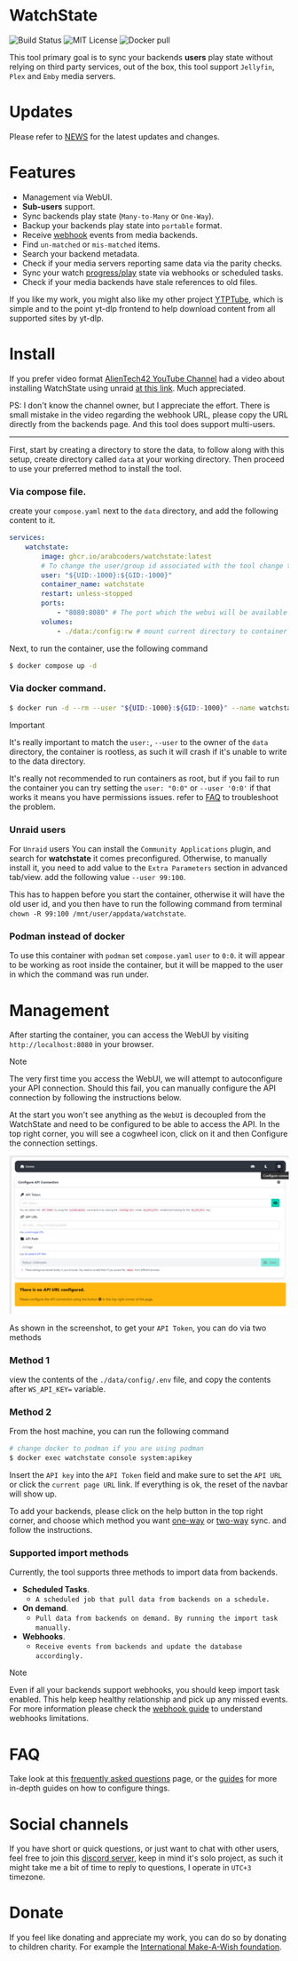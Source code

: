 # WatchState

![Build Status](https://github.com/arabcoders/WatchState/actions/workflows/build.yml/badge.svg)
![MIT License](https://img.shields.io/github/license/arabcoders/WatchState.svg)
![Docker pull](https://img.shields.io/docker/pulls/arabcoders/watchstate.svg)

This tool primary goal is to sync your backends **users** play state without relying on third party services, out of the
box, this tool support `Jellyfin`, `Plex` and `Emby` media servers.

# Updates

Please refer to [NEWS](/NEWS.md) for the latest updates and changes.

# Features

* Management via WebUI.
* **Sub-users** support.
* Sync backends play state (`Many-to-Many` or `One-Way`).
* Backup your backends play state into `portable` format.
* Receive [webhook](guides/webhooks.md) events from media backends.
* Find `un-matched` or `mis-matched` items.
* Search your backend metadata.
* Check if your media servers reporting same data via the parity checks.
* Sync your watch [progress/play](FAQ.md#sync-watch-progress) state via webhooks or scheduled tasks.
* Check if your media backends have stale references to old files.

If you like my work, you might also like my other project [YTPTube](https://github.com/arabcoders/ytptube), which is
simple and to the point yt-dlp frontend to help download content from all supported sites by yt-dlp.

# Install

If you prefer video format [AlienTech42 YouTube Channel](https://www.youtube.com/@AlienTech42) had a video about
installing WatchState using unraid [at this link](https://www.youtube.com/watch?v=XoztOwGHGxk). Much appreciated.

PS: I don't know the channel owner, but I appreciate the effort. There is small mistake in the video regarding the
webhook URL, please copy the URL directly from the backends page. And this tool does support multi-users.

----

First, start by creating a directory to store the data, to follow along with this setup, create directory called `data`
at your working directory. Then proceed to use your preferred method to install the tool.

### Via compose file.

create your `compose.yaml` next to the `data` directory, and add the following content to it.

```yaml
services:
    watchstate:
        image: ghcr.io/arabcoders/watchstate:latest
        # To change the user/group id associated with the tool change the following line.
        user: "${UID:-1000}:${GID:-1000}"
        container_name: watchstate
        restart: unless-stopped
        ports:
            - "8080:8080" # The port which the webui will be available on.
        volumes:
            - ./data:/config:rw # mount current directory to container /config directory.
```

Next, to run the container, use the following command

```bash
$ docker compose up -d
```

### Via docker command.

```bash
$ docker run -d --rm --user "${UID:-1000}:${GID:-1000}" --name watchstate --restart unless-stopped -p 8080:8080 -v ./data:/config:rw ghcr.io/arabcoders/watchstate:latest
```

> [!IMPORTANT]
> It's really important to match the `user:`, `--user` to the owner of the `data` directory, the container is rootless,
> as such it will crash if it's unable to write to the data directory.
>
> It's really not recommended to run containers as root, but if you fail to run the container you can try setting the
`user: "0:0"` or `--user '0:0'` if that works it means you have permissions issues. refer to [FAQ](FAQ.md) to
> troubleshoot the problem.

### Unraid users

For `Unraid` users You can install the `Community Applications` plugin, and search for  **watchstate** it comes
preconfigured. Otherwise, to manually install it, you need to add value to the `Extra Parameters` section in advanced
tab/view. add the following value `--user 99:100`.

This has to happen before you start the container, otherwise it will have the old user id, and
you then have to run the following command from terminal `chown -R 99:100 /mnt/user/appdata/watchstate`.

### Podman instead of docker

To use this container with `podman` set `compose.yaml` `user` to `0:0`. it will appear to be working as root inside the
container, but it will be mapped to the user in which the command was run under.

# Management

After starting the container, you can access the WebUI by visiting `http://localhost:8080` in your browser.

> [!NOTE]
> The very first time you access the WebUI, we will attempt to autoconfigure your API connection. Should this fail, you
> can manually configure the API connection by following the instructions below.

At the start you won't see anything as the `WebUI` is decoupled from the WatchState and need to be configured to be able
to access the API. In the top right corner, you will see a cogwheel icon, click on it and then Configure the connection
settings.

![Connection settings](screenshots/api_settings.png)

As shown in the screenshot, to get your `API Token`, you can do via two methods

### Method 1

view the contents of the `./data/config/.env` file, and copy the contents after `WS_API_KEY=` variable.

### Method 2

From the host machine, you can run the following command

```bash
# change docker to podman if you are using podman
$ docker exec watchstate console system:apikey
```

Insert the `API key` into the `API Token` field and make sure to set the `API URL` or click the `current page URL` link.
If everything is ok, the reset of the navbar will show up.

To add your backends, please click on the help button in the top right corner, and choose which method you
want [one-way](guides/one-way-sync.md) or [two-way](guides/two-way-sync.md) sync. and follow the instructions.

### Supported import methods

Currently, the tool supports three methods to import data from backends.

- **Scheduled Tasks**.
    - `A scheduled job that pull data from backends on a schedule.`
- **On demand**.
    - `Pull data from backends on demand. By running the import task manually.`
- **Webhooks**.
    - `Receive events from backends and update the database accordingly.`

> [!NOTE]
> Even if all your backends support webhooks, you should keep import task enabled. This help keep healthy relationship
> and pick up any missed events. For more information please check the [webhook guide](/guides/webhooks.md) to
> understand
> webhooks limitations.

# FAQ

Take look at this [frequently asked questions](FAQ.md) page, or the [guides](/guides/) for more in-depth guides on how
to
configure things.

# Social channels

If you have short or quick questions, or just want to chat with other users, feel free to join
this [discord server](https://discord.gg/haUXHJyj6Y), keep in mind it's solo project, as such it might take me a bit of
time to reply to questions, I operate in `UTC+3` timezone.

# Donate

If you feel like donating and appreciate my work, you can do so by donating to children charity. For
example the [International Make-A-Wish foundation](https://worldwish.org).
